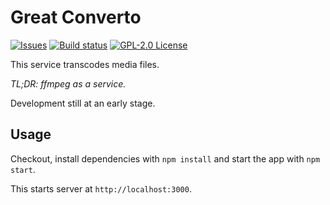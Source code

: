 # Great Converto

[![Issues](https://img.shields.io/github/issues/vot/great-converto.svg)](https://github.com/vot/great-converto/issues)
[![Build status](https://img.shields.io/circleci/project/github/vot/great-converto/master.svg)](https://circleci.com/gh/vot/great-converto/tree/master)
[![GPL-2.0 License](https://img.shields.io/badge/license-GPL--2.0-blue.svg)](https://spdx.org/licenses/GPL-2.0)


This service transcodes media files.

*TL;DR: ffmpeg as a service.*

Development still at an early stage.


## Usage

Checkout, install dependencies with `npm install` and start the app with `npm start`.

This starts server at `http://localhost:3000`.


<!--
## TODO

- Support image conversions
- Support PDF/doc conversions
- Support waveform generation
- Support screenshot generation
- Add web hooks for notifications
-->
